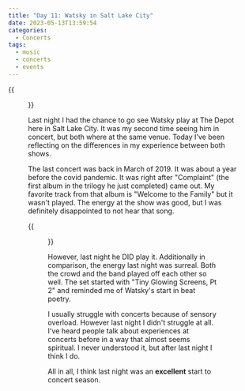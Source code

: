 ```yaml
---
title: "Day 11: Watsky in Salt Lake City"
date: 2023-05-13T13:59:54 
categories:
  - Concerts
tags:
  - music
  - concerts
  - events
---
```


{{<figure src="./watsky.JPG" caption="Watsky - 2023">}}

Last night I had the chance to go see Watsky play at The Depot here in 
Salt Lake City. It was my second time seeing him in concert, but both 
where at the same venue. Today I've been reflecting on the differences 
in my experience between both shows.

The last concert was back in March of 2019. It was about a year before the 
covid pandemic. It was right after "Complaint" (the first album in the 
trilogy he just completed) came out. My favorite track from that album is
"Welcome to the Family" but it wasn't played. The energy at the show was 
good, but I was definitely disappointed to not hear that song.

{{<figure src="./watsky-2019.jpg" caption="Watsky - 2019">}}

However, last night he DID play it. Additionally in comparison, the energy
last night was surreal. Both the crowd and the band played off each other
so well. The set started with "Tiny Glowing Screens, Pt 2" and reminded 
me of Watsky's start in beat poetry.

I usually struggle with concerts because of sensory overload. However last 
night I didn't struggle at all. I've heard people talk about experiences at 
concerts before in a way that almost seems spiritual. I never understood it,
but after last night I think I do.

All in all, I think last night was an **excellent** start to concert season.
